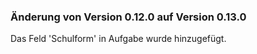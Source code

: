 ### Änderung von Version 0.12.0 auf Version 0.13.0

Das Feld 'Schulform' in Aufgabe wurde hinzugefügt.



